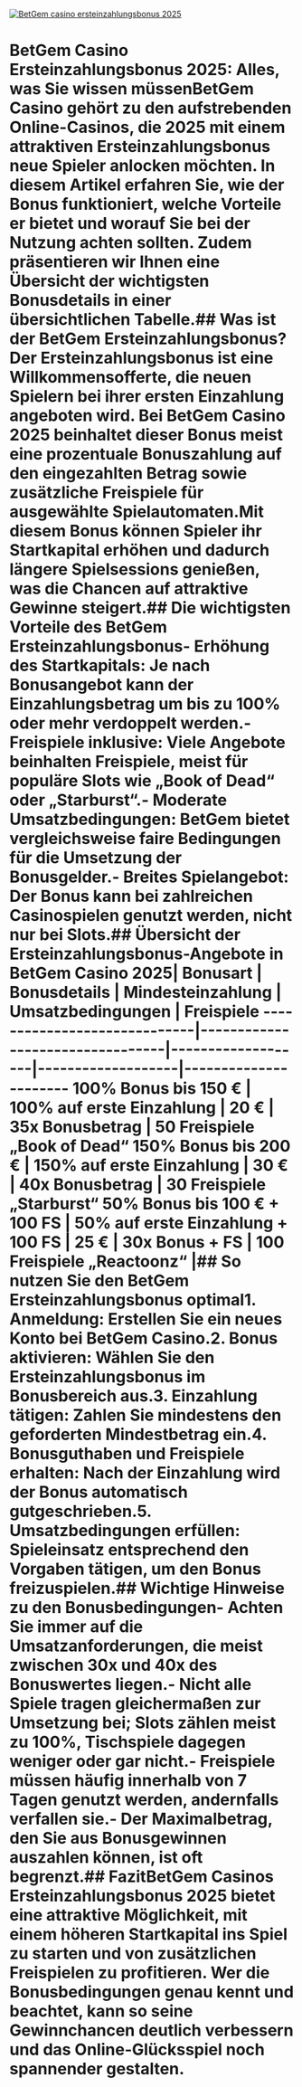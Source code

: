 [![BetGem casino ersteinzahlungsbonus 2025](https://123-caf.pages.dev/gitsignup.png)](https://vrmoo.ru/Bt82HjjY)

# BetGem Casino Ersteinzahlungsbonus 2025: Alles, was Sie wissen müssenBetGem Casino gehört zu den aufstrebenden Online-Casinos, die 2025 mit einem attraktiven Ersteinzahlungsbonus neue Spieler anlocken möchten. In diesem Artikel erfahren Sie, wie der Bonus funktioniert, welche Vorteile er bietet und worauf Sie bei der Nutzung achten sollten. Zudem präsentieren wir Ihnen eine Übersicht der wichtigsten Bonusdetails in einer übersichtlichen Tabelle.## Was ist der BetGem Ersteinzahlungsbonus?Der Ersteinzahlungsbonus ist eine Willkommensofferte, die neuen Spielern bei ihrer ersten Einzahlung angeboten wird. Bei BetGem Casino 2025 beinhaltet dieser Bonus meist eine prozentuale Bonuszahlung auf den eingezahlten Betrag sowie zusätzliche Freispiele für ausgewählte Spielautomaten.Mit diesem Bonus können Spieler ihr Startkapital erhöhen und dadurch längere Spielsessions genießen, was die Chancen auf attraktive Gewinne steigert.## Die wichtigsten Vorteile des BetGem Ersteinzahlungsbonus- Erhöhung des Startkapitals: Je nach Bonusangebot kann der Einzahlungsbetrag um bis zu 100% oder mehr verdoppelt werden.- Freispiele inklusive: Viele Angebote beinhalten Freispiele, meist für populäre Slots wie „Book of Dead“ oder „Starburst“.- Moderate Umsatzbedingungen: BetGem bietet vergleichsweise faire Bedingungen für die Umsetzung der Bonusgelder.- Breites Spielangebot: Der Bonus kann bei zahlreichen Casinospielen genutzt werden, nicht nur bei Slots.## Übersicht der Ersteinzahlungsbonus-Angebote in BetGem Casino 2025| Bonusart                    | Bonusdetails                      | Mindesteinzahlung | Umsatzbedingungen | Freispiele           -----------------------------|---------------------------------|-------------------|-------------------|---------------------- 100% Bonus bis 150 €         | 100% auf erste Einzahlung        | 20 €              | 35x Bonusbetrag   | 50 Freispiele „Book of Dead“  150% Bonus bis 200 €         | 150% auf erste Einzahlung        | 30 €              | 40x Bonusbetrag   | 30 Freispiele „Starburst“      50% Bonus bis 100 € + 100 FS | 50% auf erste Einzahlung + 100 FS | 25 €              | 30x Bonus + FS    | 100 Freispiele „Reactoonz“    |## So nutzen Sie den BetGem Ersteinzahlungsbonus optimal1. Anmeldung: Erstellen Sie ein neues Konto bei BetGem Casino.2. Bonus aktivieren: Wählen Sie den Ersteinzahlungsbonus im Bonusbereich aus.3. Einzahlung tätigen: Zahlen Sie mindestens den geforderten Mindestbetrag ein.4. Bonusguthaben und Freispiele erhalten: Nach der Einzahlung wird der Bonus automatisch gutgeschrieben.5. Umsatzbedingungen erfüllen: Spieleinsatz entsprechend den Vorgaben tätigen, um den Bonus freizuspielen.## Wichtige Hinweise zu den Bonusbedingungen- Achten Sie immer auf die Umsatzanforderungen, die meist zwischen 30x und 40x des Bonuswertes liegen.- Nicht alle Spiele tragen gleichermaßen zur Umsetzung bei; Slots zählen meist zu 100%, Tischspiele dagegen weniger oder gar nicht.- Freispiele müssen häufig innerhalb von 7 Tagen genutzt werden, andernfalls verfallen sie.- Der Maximalbetrag, den Sie aus Bonusgewinnen auszahlen können, ist oft begrenzt.## FazitBetGem Casinos Ersteinzahlungsbonus 2025 bietet eine attraktive Möglichkeit, mit einem höheren Startkapital ins Spiel zu starten und von zusätzlichen Freispielen zu profitieren. Wer die Bonusbedingungen genau kennt und beachtet, kann so seine Gewinnchancen deutlich verbessern und das Online-Glücksspiel noch spannender gestalten.
